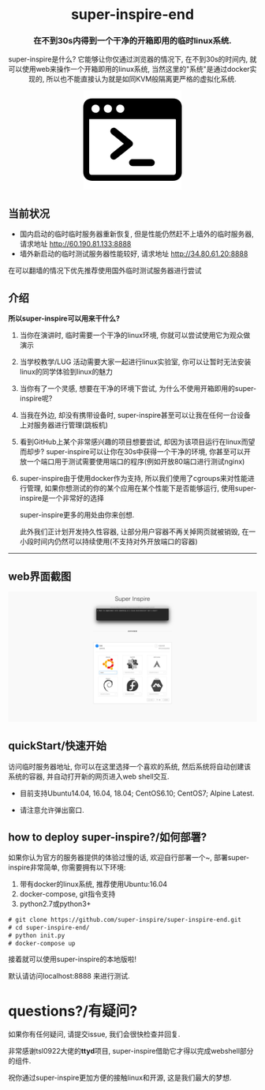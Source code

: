 

<div align="center">


# super-inspire-end 


### 在不到30s内得到一个干净的开箱即用的临时linux系统.

super-inspire是什么? 它能够让你仅通过浏览器的情况下, 在不到30s的时间内, 就可以使用web来操作一个开箱即用的linux系统, 当然这里的"系统"是通过docker实现的, 所以也不能直接认为就是如同KVM般隔离更严格的虚拟化系统.

![](./terminal.png)


</div>

## 当前状况

* 国内启动的临时临时服务器重新恢复, 但是性能仍然赶不上墙外的临时服务器, 请求地址 http://60.190.81.133:8888
* 墙外新启动的临时测试服务器性能较好, 请求地址 http://34.80.61.20:8888

在可以翻墙的情况下优先推荐使用国外临时测试服务器进行尝试

## 介绍



**所以super-inspire可以用来干什么?**



1. 当你在演讲时, 临时需要一个干净的linux环境, 你就可以尝试使用它为观众做演示

2. 当学校教学/LUG 活动需要大家一起进行linux实验室, 你可以让暂时无法安装linux的同学体验到linux的魅力

3. 当你有了一个灵感, 想要在干净的环境下尝试, 为什么不使用开箱即用的super-inspire呢?

4. 当我在外边, 却没有携带设备时, super-inspire甚至可以让我在任何一台设备上对服务器进行管理(跳板机)

5. 看到GitHub上某个非常感兴趣的项目想要尝试, 却因为该项目运行在linux而望而却步? super-inspire可以让你在30s中获得一个干净的环境, 你甚至可以开放一个端口用于测试需要使用端口的程序(例如开放80端口进行测试nginx)

6. super-inspire由于使用docker作为支持, 所以我们使用了cgroups来对性能进行管理, 如果你想测试的你的某个应用在某个性能下是否能够运行, 使用super-inspire是一个非常好的选择



   super-inspire更多的用处由你来创想.

   此外我们正计划开发持久性容器, 让部分用户容器不再关掉网页就被销毁, 在一小段时间内仍然可以持续使用(不支持对外开放端口的容器)



--------------------------

## web界面截图

![](./demo/demo.jpg)



## quickStart/快速开始

访问临时服务器地址, 你可以在这里选择一个喜欢的系统, 然后系统将自动创建该系统的容器, 并自动打开新的网页进入web shell交互.

* 目前支持Ubuntu14.04, 16.04, 18.04; CentOS6.10; CentOS7; Alpine Latest.

* 请注意允许弹出窗口.




## how to deploy super-inspire?/如何部署?

如果你认为官方的服务器提供的体验过慢的话, 欢迎自行部署一个~, 部署super-inspire非常简单, 你需要拥有以下环境:



1. 带有docker的linux系统, 推荐使用Ubuntu:16.04
2. docker-compose, git指令支持
3. python2.7或python3+

```
# git clone https://github.com/super-inspire/super-inspire-end.git
# cd super-inspire-end/
# python init.py
# docker-compose up 

```

接着就可以使用super-inspire的本地版啦! 

默认请访问localhost:8888 来进行测试.



# questions?/有疑问?



如果你有任何疑问, 请提交issue, 我们会很快检查并回复.

非常感谢tsl0922大佬的**ttyd**项目, super-inspire借助它才得以完成webshell部分的组件.

祝你通过super-inspire更加方便的接触linux和开源, 这是我们最大的梦想.
